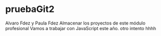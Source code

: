 # pruebaGit2
Alvaro Fdez y Paula Fdez 
Almacenar los proyectos de este módulo profesional
Vamos a trabajar con JavaScript este año.
otro intento
hhhh
